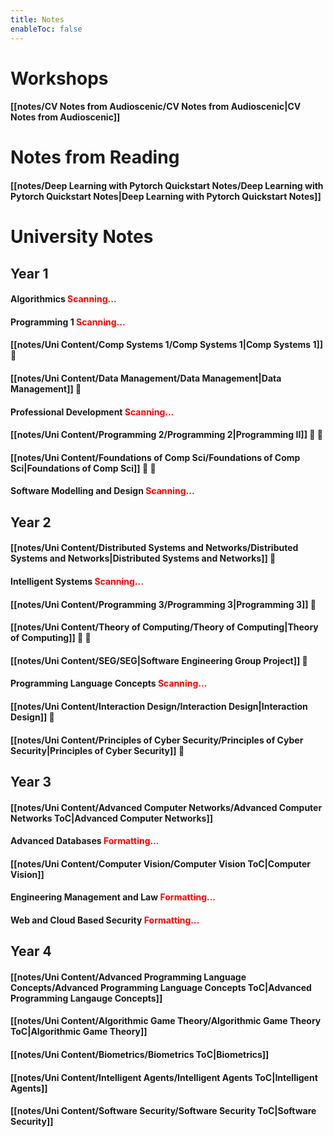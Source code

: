 ```yaml
---
title: Notes
enableToc: false
---
```


# Workshops

#### [[notes/CV Notes from Audioscenic/CV Notes from Audioscenic|CV Notes from Audioscenic]]

# Notes from Reading

#### [[notes/Deep Learning with Pytorch Quickstart Notes/Deep Learning with Pytorch Quickstart Notes|Deep Learning with Pytorch Quickstart Notes]]

# University Notes

## Year 1

#### Algorithmics <font color="red">Scanning...</font>

#### Programming 1 <font color="red">Scanning...</font>

#### [[notes/Uni Content/Comp Systems 1/Comp Systems 1|Comp Systems 1]] 📝

#### [[notes/Uni Content/Data Management/Data Management|Data Management]] 📝

#### Professional Development <font color="red">Scanning...</font>

#### [[notes/Uni Content/Programming 2/Programming 2|Programming II]] 📝 📙

#### [[notes/Uni Content/Foundations of Comp Sci/Foundations of Comp Sci|Foundations of Comp Sci]] 📝 📙

#### Software Modelling and Design <font color="red">Scanning...</font>

## Year 2

#### [[notes/Uni Content/Distributed Systems and Networks/Distributed Systems and Networks|Distributed Systems and Networks]] 📝

#### Intelligent Systems <font color="red">Scanning...</font>

#### [[notes/Uni Content/Programming 3/Programming 3|Programming 3]] 📝

#### [[notes/Uni Content/Theory of Computing/Theory of Computing|Theory of Computing]] 📝 📙

#### [[notes/Uni Content/SEG/SEG|Software Engineering Group Project]] 📝

#### Programming Language Concepts <font color="red">Scanning...</font>

#### [[notes/Uni Content/Interaction Design/Interaction Design|Interaction Design]] 📝

#### [[notes/Uni Content/Principles of Cyber Security/Principles of Cyber Security|Principles of Cyber Security]] 📝

## Year 3

#### [[notes/Uni Content/Advanced Computer Networks/Advanced Computer Networks ToC|Advanced Computer Networks]]

#### Advanced Databases <font color="red">Formatting...</font>

#### [[notes/Uni Content/Computer Vision/Computer Vision ToC|Computer Vision]]

#### Engineering Management and Law <font color="red">Formatting...</font>

#### Web and Cloud Based Security <font color="red">Formatting...</font>

## Year 4

#### [[notes/Uni Content/Advanced Programming Language Concepts/Advanced Programming Language Concepts ToC|Advanced Programming Langauge Concepts]]

#### [[notes/Uni Content/Algorithmic Game Theory/Algorithmic Game Theory ToC|Algorithmic Game Theory]]

#### [[notes/Uni Content/Biometrics/Biometrics ToC|Biometrics]]

#### [[notes/Uni Content/Intelligent Agents/Intelligent Agents ToC|Intelligent Agents]]

#### [[notes/Uni Content/Software Security/Software Security ToC|Software Security]]